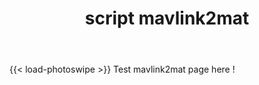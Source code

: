 ﻿---
linktitle: script mavlink2mat
title: script mavlink2mat
summary: script mavlink2mat for Simulink
weight: 10

tags:
    - rapid prototyping
    - model based design (MBD)
    - matlab
    - simulink
    - UAV
    - UxV
    - mavlink2mat
    - script


#aliases = ["project/inverted_pendulum_flywheels/"]

draft: true  # Is this a draft? true/false
toc: true  # Show table of contents? true/false
type: docs  # Do not modify.

#date = 2018-09-09T00:00:00
#lastmod = 2018-09-09T00:00:00

# math: true

# date = 2018-09-09T00:00:00
# lastmod = 2018-09-09T00:00:00

# GitRepo = "hugo"

sitemap:
    priority: 1

# Add menu entry to sidebar.
# parent = "inverted_pendulum_flywheels"
menu:
    uxv:
        parent: uxv-toolbox
        name: scripts        
        weight: 100
    uxv:
        parent: scripts
        name: mavlink2mat
        identifier: mavlink2mat
        weight: 110 

---

<!-- Enable Photo Swipe + gallery features -->
{{< load-photoswipe >}}
Test mavlink2mat page here !

